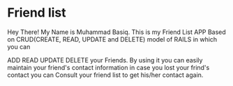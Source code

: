 # Friend list

Hey There! My Name is Muhammad Basiq.
This is my Friend List APP Based on CRUD(CREATE, READ, UPDATE and DELETE) model of RAILS in which you can

ADD
READ
UPDATE
DELETE
your Friends. By using it you can easily maintain your friend's contact information in case you lost your frind's contact you can Consult your friend list to get his/her contact again.
